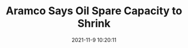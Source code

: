 ---
"title": "Aramco Says Oil Spare Capacity to Shrink"
"date": "2021-11-9 10:20:11"
"feed_name": "RIGZONE"
"feed_website": "http://www.rigzone.com/"
"feed_rss": "http://www.rigzone.com/news/rss/rigzone_latest.aspx"
"link": "https://www.rigzone.com/news/wire/aramco_says_oil_spare_capacity_to_shrink-09-nov-2021-166947-article/?rss=true"
"source": "None"
"file": "_posts/2021-1-1-b0195b289ea2cba76eef2b51fb939949d92a70f4.md"
"accident": "0"
"drilling": "0"
"dead": "0"
"injured": "0"
"arrested": "0"
"place": "unknown place"
"where": "unknown site"
"causes": "unknown"
"place_uri": "unknown place"
---